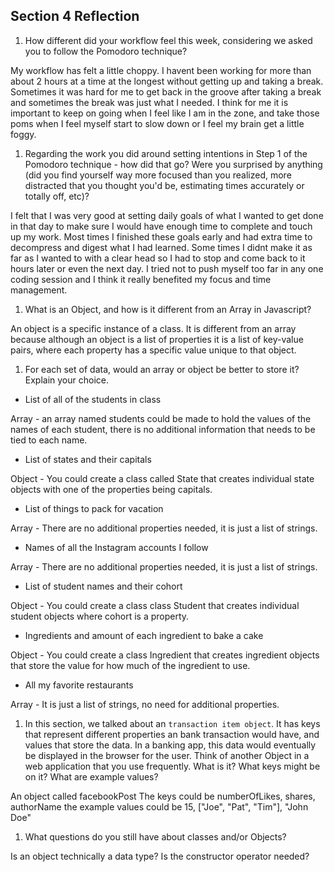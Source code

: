 ## Section 4 Reflection

1. How different did your workflow feel this week, considering we asked you to follow the Pomodoro technique?

My workflow has felt a little choppy. I havent been working for more than about 2 hours at a time at the longest without getting up and taking a break. Sometimes it was hard for me to get back in the groove after taking a break and sometimes the break was just what I needed. I think for me it is important to keep on going when I feel like I am in the zone, and take those poms when I feel myself start to slow down or I feel my brain get a little foggy.

1. Regarding the work you did around setting intentions in Step 1 of the Pomodoro technique - how did that go? Were you surprised by anything (did you find yourself way more focused than you realized, more distracted that you thought you'd be, estimating times accurately or totally off, etc)?

I felt that I was very good at setting daily goals of what I wanted to get done in that day to make sure I would have enough time to complete and touch up my work. Most times I finished these goals early and had extra time to decompress and digest what I had learned. Some times I didnt make it as far as I wanted to with a clear head so I had to stop and come back to it hours later or even the next day. I tried not to push myself too far in any one coding session and I think it really benefited my focus and time management.

1. What is an Object, and how is it different from an Array in Javascript?

An object is a specific instance of a class. It is different from an array because although an object is a list of properties it is a list of key-value pairs, where each property has a specific value unique to that object.

1. For each set of data, would an array or object be better to store it? Explain your choice.

  * List of all of the students in class
  
  Array - an array named students could be made to hold the values of the names of each student, there is no additional information that needs to be tied to each name.
  
  * List of states and their capitals
  
  Object - You could create a class called State that creates individual state objects with one of the properties being capitals.
  
  * List of things to pack for vacation
  
  Array - There are no additional properties needed, it is just a list of strings.
  
  * Names of all the Instagram accounts I follow
  
  Array - There are no additional properties needed, it is just a list of strings.
  
  * List of student names and their cohort
  
  Object -  You could create a class class Student that creates individual student objects where cohort is a property.
  
  * Ingredients and amount of each ingredient to bake a cake
  
  Object - You could create a class Ingredient that creates ingredient objects that store the value for how much of the ingredient to use.
  
  * All my favorite restaurants
  
  Array - It is just a list of strings, no need for additional properties.

1. In this section, we talked about an `transaction item object`. It has keys that represent different properties an bank transaction would have, and values that store the data. In a banking app, this data would eventually be displayed in the browser for the user. Think of another Object in a web application that you use frequently. What is it? What keys might be on it? What are example values? 

An object called facebookPost
The keys could be numberOfLikes, shares, authorName
the example values could be 15, ["Joe", "Pat", "Tim"], "John Doe" 

1. What questions do you still have about classes and/or Objects?

Is an object technically a data type? 
Is the constructor operator needed?
